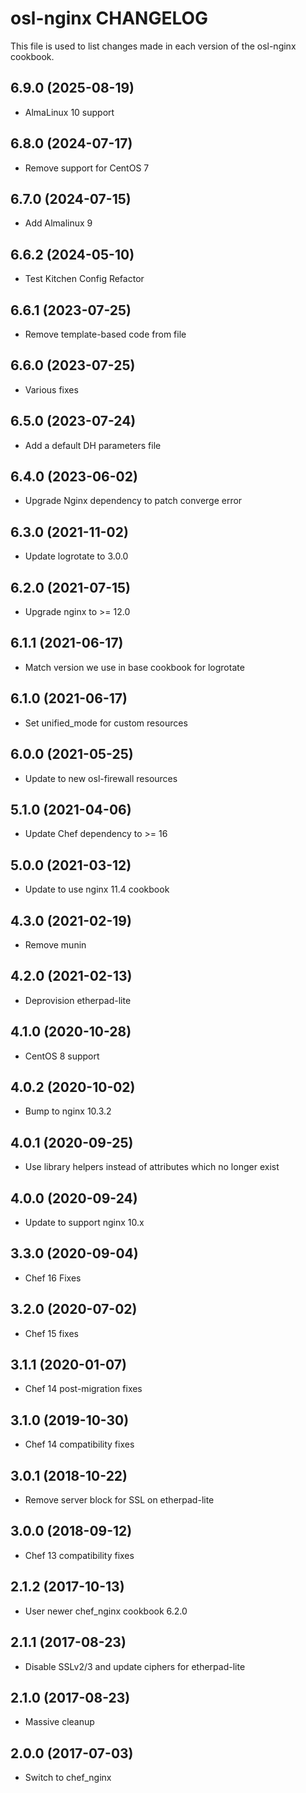 osl-nginx CHANGELOG
===================

This file is used to list changes made in each version of the
osl-nginx cookbook.

6.9.0 (2025-08-19)
------------------
- AlmaLinux 10 support

6.8.0 (2024-07-17)
------------------
- Remove support for CentOS 7

6.7.0 (2024-07-15)
------------------
- Add Almalinux 9

6.6.2 (2024-05-10)
------------------
- Test Kitchen Config Refactor

6.6.1 (2023-07-25)
------------------
- Remove template-based code from file

6.6.0 (2023-07-25)
------------------
- Various fixes

6.5.0 (2023-07-24)
------------------
- Add a default DH parameters file

6.4.0 (2023-06-02)
------------------
- Upgrade Nginx dependency to patch converge error

6.3.0 (2021-11-02)
------------------
- Update logrotate to 3.0.0

6.2.0 (2021-07-15)
------------------
- Upgrade nginx to >= 12.0

6.1.1 (2021-06-17)
------------------
- Match version we use in base cookbook for logrotate

6.1.0 (2021-06-17)
------------------
- Set unified_mode for custom resources

6.0.0 (2021-05-25)
------------------
- Update to new osl-firewall resources

5.1.0 (2021-04-06)
------------------
- Update Chef dependency to >= 16

5.0.0 (2021-03-12)
------------------
- Update to use nginx 11.4 cookbook

4.3.0 (2021-02-19)
------------------
- Remove munin

4.2.0 (2021-02-13)
------------------
- Deprovision etherpad-lite

4.1.0 (2020-10-28)
------------------
- CentOS 8 support

4.0.2 (2020-10-02)
------------------
- Bump to nginx 10.3.2

4.0.1 (2020-09-25)
------------------
- Use library helpers instead of attributes which no longer exist

4.0.0 (2020-09-24)
------------------
- Update to support nginx 10.x

3.3.0 (2020-09-04)
------------------
- Chef 16 Fixes

3.2.0 (2020-07-02)
------------------
- Chef 15 fixes

3.1.1 (2020-01-07)
------------------
- Chef 14 post-migration fixes

3.1.0 (2019-10-30)
------------------
- Chef 14 compatibility fixes

3.0.1 (2018-10-22)
------------------
- Remove server block for SSL on etherpad-lite

3.0.0 (2018-09-12)
------------------
- Chef 13 compatibility fixes

2.1.2 (2017-10-13)
------------------
- User newer chef_nginx cookbook 6.2.0

2.1.1 (2017-08-23)
------------------
- Disable SSLv2/3 and update ciphers for etherpad-lite

2.1.0 (2017-08-23)
------------------
- Massive cleanup

2.0.0 (2017-07-03)
------------------
- Switch to chef_nginx
